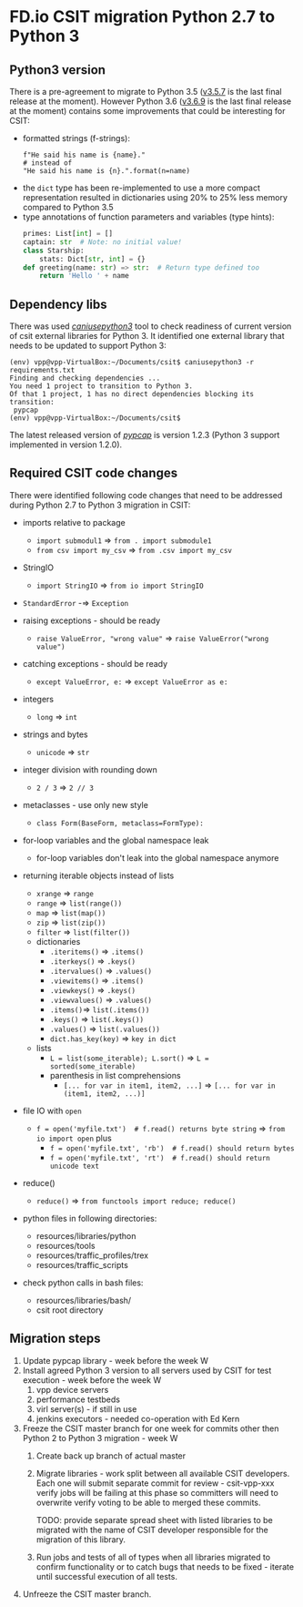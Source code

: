 # FD.io CSIT migration Python 2.7 to Python 3

## Python3 version

There is a pre-agreement to migrate to Python 3.5 ([v3.5.7](https://docs.python.org/3.5/whatsnew/changelog.html#python-3-5-7-final) 
is the last final release at the moment). However Python 3.6 ([v3.6.9](https://docs.python.org/3.6/whatsnew/changelog.html#python-3-6-9-final) 
is the last final release at the moment) contains some improvements that could be interesting for CSIT:

- formatted strings (f-strings):
  ```
  f"He said his name is {name}."
  # instead of
  "He said his name is {n}.".format(n=name)
  ```
- the `dict` type has been re-implemented to use a more compact representation
  resulted in dictionaries using 20% to 25% less memory compared to Python 3.5
- type annotations of function parameters and variables (type hints):
  ```python
  primes: List[int] = []
  captain: str  # Note: no initial value!
  class Starship:
      stats: Dict[str, int] = {}
  def greeting(name: str) => str:  # Return type defined too
      return 'Hello ' + name
  ```

## Dependency libs

There was used *[caniusepython3](https://pypi.org/project/pypcap/)* tool to 
check readiness of current version of csit external libraries for Python 3. It 
identified one external library that needs to be updated to support Python 3:
  ```
 (env) vpp@vpp-VirtualBox:~/Documents/csit$ caniusepython3 -r requirements.txt
 Finding and checking dependencies ...
 You need 1 project to transition to Python 3.
 Of that 1 project, 1 has no direct dependencies blocking its transition:
   pypcap
 (env) vpp@vpp-VirtualBox:~/Documents/csit$
 ```
 
 The latest released version of *[pypcap](https://pypi.org/project/pypcap/)* is 
 version 1.2.3 (Python 3 support implemented in version 1.2.0).
 
## Required CSIT code changes

There were identified following code changes that need to be addressed during 
Python 2.7 to Python 3 migration in CSIT:
- imports relative to package
  - `import submodul1` => `from . import submodule1`
  - `from csv import my_csv` => `from .csv import my_csv`
- StringIO
  - `import StringIO` => `from io import StringIO`
- `StandardError` -=> `Exception`
- raising  exceptions - should be ready
  - `raise ValueError, "wrong value"` => `raise ValueError("wrong value")`
- catching exceptions - should be ready
  - `except ValueError, e:` => `except ValueError as e:`
- integers
  - `long` => `int`
- strings and bytes
  - `unicode` => `str`
- integer division with rounding down
  - `2 / 3` =>  `2 // 3`
- metaclasses - use only new style
  - `class Form(BaseForm, metaclass=FormType):`
- for-loop variables and the global namespace leak
  - for-loop variables don't leak into the global namespace anymore
- returning iterable objects instead of lists
  - `xrange` => `range`
  - `range` => `list(range())`
  - `map` => `list(map())`
  - `zip` => `list(zip())`
  - `filter` => `list(filter())`
  - dictionaries
    - `.iteritems()` => `.items()`
    - `.iterkeys()` => `.keys()`
    - `.itervalues()` => `.values()`
    - `.viewitems()` => `.items()`
    - `.viewkeys()` => `.keys()`
    - `.viewvalues()` => `.values()`
    - `.items()`=> `list(.items())`
    - `.keys()` => `list(.keys())`
    - `.values()` => `list(.values())`
    - `dict.has_key(key)` => `key in dict`
  - lists
    - `L = list(some_iterable); L.sort()` => `L = sorted(some_iterable)`
    - parenthesis in list comprehensions
      - `[... for var in item1, item2, ...]` => `[... for var in (item1, item2, ...)]`
- file IO with `open`
  - `f = open('myfile.txt')  # f.read() returns byte string` => 
  `from io import open` plus
    - `f = open('myfile.txt', 'rb')  # f.read() should return bytes`
    - `f = open('myfile.txt', 'rt')  # f.read() should return unicode text`
- reduce()
  - `reduce()` => `from functools import reduce; reduce()`

- python files in following directories:
  - resources/libraries/python
  - resources/tools
  - resources/traffic_profiles/trex
  - resources/traffic_scripts
  
- check python calls in bash files:
  - resources/libraries/bash/
  - csit root directory
 
## Migration steps

1. Update pypcap library - week before the week W
1. Install agreed Python 3 version to all servers used by CSIT for test 
   execution - week before the week W
   1. vpp device servers
   1. performance testbeds
   1. virl server(s) - if still in use
   1. jenkins executors - needed co-operation with Ed Kern
1. Freeze the CSIT master branch for one week for commits other then Python 2 to
   Python 3 migration - week W
   1. Create back up branch of actual master
   1. Migrate libraries - work split between all available CSIT developers. Each
      one will submit separate commit for review - csit-vpp-xxx verify jobs will 
      be failing at this phase so committers will need to overwrite verify 
      voting to be able to merged these commits.
      
      TODO: provide separate spread sheet with listed libraries to be migrated 
      with the name of CSIT developer responsible for the migration of this 
      library.
   1. Run jobs and tests of all of types when all libraries migrated to confirm 
      functionality or to catch bugs that needs to be fixed - iterate until 
      successful execution of all tests.
1. Unfreeze the CSIT master branch.
